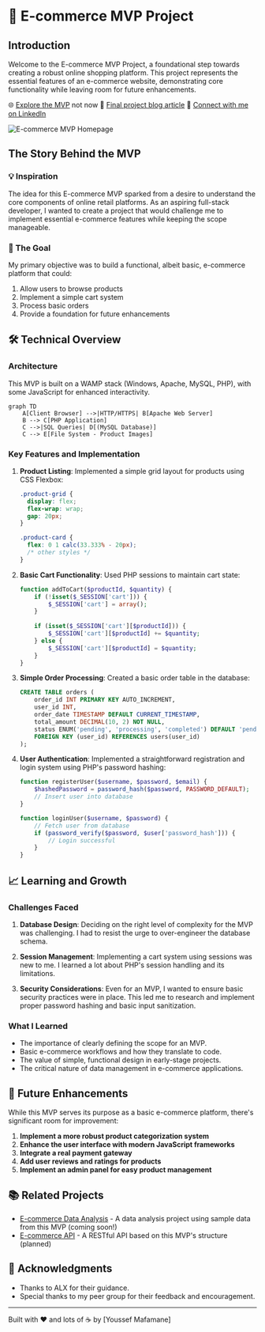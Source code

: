 # 🛒 E-commerce MVP Project

## Introduction

Welcome to the E-commerce MVP Project, a foundational step towards creating a robust online shopping platform. This project represents the essential features of an e-commerce website, demonstrating core functionality while leaving room for future enhancements.

🌐 [Explore the MVP](#) not now
📝 [Final project blog article](https://www.mafasite.com/index.php/mvp-landing-page/)
👤 [Connect with me on LinkedIn](https://www.linkedin.com/in/youssef-mafamane-04a9b4229/)

![E-commerce MVP Homepage](https://github.com/Youssef-Mafa/MVP/blob/main/images/index.png) 
## The Story Behind the MVP

### 💡 Inspiration

The idea for this E-commerce MVP sparked from a desire to understand the core components of online retail platforms. As an aspiring full-stack developer, I wanted to create a project that would challenge me to implement essential e-commerce features while keeping the scope manageable.

### 🎯 The Goal

My primary objective was to build a functional, albeit basic, e-commerce platform that could:
1. Allow users to browse products
2. Implement a simple cart system
3. Process basic orders
4. Provide a foundation for future enhancements

## 🛠 Technical Overview

### Architecture

This MVP is built on a WAMP stack (Windows, Apache, MySQL, PHP), with some JavaScript for enhanced interactivity.

```mermaid
graph TD
    A[Client Browser] -->|HTTP/HTTPS| B[Apache Web Server]
    B --> C[PHP Application]
    C -->|SQL Queries| D[(MySQL Database)]
    C --> E[File System - Product Images]
```

### Key Features and Implementation

1. **Product Listing**: 
   Implemented a simple grid layout for products using CSS Flexbox:

   ```css
   .product-grid {
     display: flex;
     flex-wrap: wrap;
     gap: 20px;
   }

   .product-card {
     flex: 0 1 calc(33.333% - 20px);
     /* other styles */
   }
   ```

2. **Basic Cart Functionality**:
   Used PHP sessions to maintain cart state:

   ```php
   function addToCart($productId, $quantity) {
       if (!isset($_SESSION['cart'])) {
           $_SESSION['cart'] = array();
       }
       
       if (isset($_SESSION['cart'][$productId])) {
           $_SESSION['cart'][$productId] += $quantity;
       } else {
           $_SESSION['cart'][$productId] = $quantity;
       }
   }
   ```

3. **Simple Order Processing**:
   Created a basic order table in the database:

   ```sql
   CREATE TABLE orders (
       order_id INT PRIMARY KEY AUTO_INCREMENT,
       user_id INT,
       order_date TIMESTAMP DEFAULT CURRENT_TIMESTAMP,
       total_amount DECIMAL(10, 2) NOT NULL,
       status ENUM('pending', 'processing', 'completed') DEFAULT 'pending',
       FOREIGN KEY (user_id) REFERENCES users(user_id)
   );
   ```

4. **User Authentication**:
   Implemented a straightforward registration and login system using PHP's password hashing:

   ```php
   function registerUser($username, $password, $email) {
       $hashedPassword = password_hash($password, PASSWORD_DEFAULT);
       // Insert user into database
   }

   function loginUser($username, $password) {
       // Fetch user from database
       if (password_verify($password, $user['password_hash'])) {
           // Login successful
       }
   }
   ```

## 📈 Learning and Growth

### Challenges Faced

1. **Database Design**: Deciding on the right level of complexity for the MVP was challenging. I had to resist the urge to over-engineer the database schema.

2. **Session Management**: Implementing a cart system using sessions was new to me. I learned a lot about PHP's session handling and its limitations.

3. **Security Considerations**: Even for an MVP, I wanted to ensure basic security practices were in place. This led me to research and implement proper password hashing and basic input sanitization.

### What I Learned

- The importance of clearly defining the scope for an MVP.
- Basic e-commerce workflows and how they translate to code.
- The value of simple, functional design in early-stage projects.
- The critical nature of data management in e-commerce applications.

## 🚀 Future Enhancements

While this MVP serves its purpose as a basic e-commerce platform, there's significant room for improvement:

1. **Implement a more robust product categorization system**
2. **Enhance the user interface with modern JavaScript frameworks**
3. **Integrate a real payment gateway**
4. **Add user reviews and ratings for products**
5. **Implement an admin panel for easy product management**


## 📚 Related Projects

- [E-commerce Data Analysis](#) - A data analysis project using sample data from this MVP (coming soon!)
- [E-commerce API](#) - A RESTful API based on this MVP's structure (planned)


## 🙏 Acknowledgments

- Thanks to ALX for their guidance.
- Special thanks to my peer group for their feedback and encouragement.

---

Built with ❤️ and lots of ☕ by [Youssef Mafamane]

